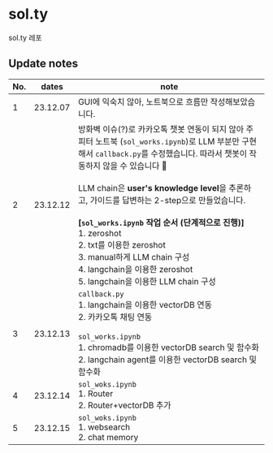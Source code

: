 # sol.ty
sol.ty 레포

## Update notes

| No. | dates    | note                                                                                                                                                                                                                                                                                                                                                                                                |
|-----|----------|-----------------------------------------------------------------------------------------------------------------------------------------------------------------------------------------------------------------------------------------------------------------------------------------------------------------------------------------------------------------------------------------------------|
| 1   | 23.12.07 | GUI에 익숙치 않아, 노트북으로 흐름만 작성해보았습니다.                                                                                                                                                                                                                                                                                                                                                                    |
| 2   | 23.12.12 | 방화벽 이슈(?)로 카카오톡 챗봇 연동이 되지 않아 주피터 노트북 (`sol_works.ipynb`)로 LLM 부분만 구현해서 `callback.py`를 수정했습니다. 따라서 챗봇이 작동하지 않을 수 있습니다 🥹 <br/><br/>LLM chain은 **user's knowledge level**을 추론하고, 가이드를 답변하는 2-step으로 만들었습니다.<br/><br/>**[`sol_works.ipynb` 작업 순서 (단계적으로 진행)]**<br/>1. zeroshot<br/>2. txt를 이용한 zeroshot<br/>3. manual하게 LLM chain 구성<br/>4. langchain을 이용한 zeroshot<br/>5. langchain을 이용한 LLM chain 구성 |
| 3   | 23.12.13 | `callback.py`<br/>1. langchain을 이용한 vectorDB 연동 <br/>2. 카카오톡 채팅 연동<br/><br/>`sol_works.ipynb`<br/>1. chromadb를 이용한 vectorDB search 및 함수화<br/>2. langchain agent를 이용한 vectorDB search 및 함수화                                                                                                                                                                                                          |
| 4   | 23.12.14 | `sol_woks.ipynb`<br/>1. Router<br/>2. Router+vectorDB 추가                                                                                                                                                                                                                                                                                                                                             |
| 5   | 23.12.15 | `sol_woks.ipynb`<br/>1. websearch<br/>2. chat memory                                                                                                                                                                                                                                                                                                                                                 |
